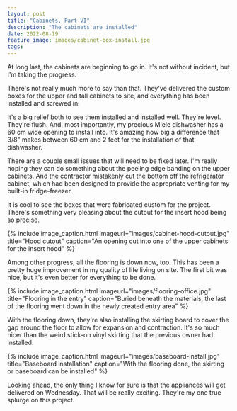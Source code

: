 ```yaml
---
layout: post
title: "Cabinets, Part VI"
description: "The cabinets are installed"
date: 2022-08-19
feature_image: images/cabinet-box-install.jpg
tags: 
---
```


At long last, the cabinets are beginning to go in. It's not without incident, but I'm taking the progress.

<!--more-->

There's not really much more to say than that. They've delivered the custom boxes for the upper and tall cabinets to site, and everything has been installed and screwed in.

It's a big relief both to see them installed and installed well. They're level. They're flush. And, most importantly, my precious Miele dishwasher has a 60 cm wide opening to install into. It's amazing how big a difference that 3/8" makes between 60 cm and 2 feet for the installation of that dishwasher.

There are a couple small issues that will need to be fixed later. I'm really hoping they can do something about the peeling edge banding on the upper cabinets. And the contractor mistakenly cut the bottom off the refrigerator cabinet, which had been designed to provide the appropriate venting for my built-in fridge-freezer.

It is cool to see the boxes that were fabricated custom for the project. There's something very pleasing about the cutout for the insert hood being so precise.

{% include image_caption.html imageurl="images/cabinet-hood-cutout.jpg" title="Hood cutout" caption="An opening cut into one of the upper cabinets for the insert hood" %}

Among other progress, all the flooring is down now, too. This has been a pretty huge improvement in my quality of life living on site. The first bit was nice, but it's even better for everything to be done.

{% include image_caption.html imageurl="images/flooring-office.jpg" title="Flooring in the entry" caption="Buried beneath the materials, the last of the flooring went down in the newly created entry area" %}

With the flooring down, they're also installing the skirting board to cover the gap around the floor to allow for expansion and contraction. It's so much nicer than the weird stick-on vinyl skirting that the previous owner had installed.

{% include image_caption.html imageurl="images/baseboard-install.jpg" title="Baseboard installation" caption="With the flooring done, the skirting or baseboard can be installed" %}

Looking ahead, the only thing I know for sure is that the appliances will get delivered on Wednesday. That will be really exciting. They're my one true splurge on this project.
